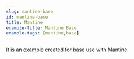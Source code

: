 ```yaml
---
slug: mantine-base
id: mantine-base
title: Mantine
example-title: Mantine Base
example-tags: [mantine,base]
---
```


It is an example created for base use with Mantine.

<br/>

<CodeSandboxExample path="base-mantine" />
